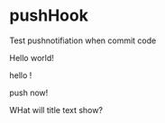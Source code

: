 # pushHook
Test pushnotifiation when commit code

Hello world!

hello !

push now!

WHat will title text show?
